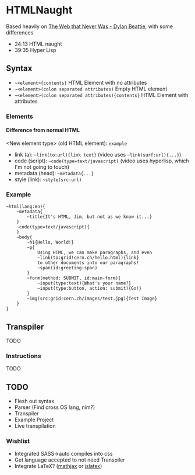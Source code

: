 # HTMLNaught

Based heavily on [The Web that Never Was -  Dylan Beattie](https://www.youtube.com/watch?v=8JOD1AQGqEg), with some differences
- 24:13 HTML naught
- 39:35 Hyper Lisp

## Syntax
- `~<element>{contents}` HTML Element with no attributes
- `~<element>(colon separated attributes)` Empty HTML element
- `~<element>(colon separated attributes){contents}` HTML Element with attributes

### Elements

#### Difference from normal HTML

\<New element type> (old HTML element): `example`

- link (a): `~link(to:url){link text}` (video uses `~link(surf:url){...}`)
- code (script): `~code(type=text/javascript)` (video uses hyperlisp, which I'm not going to touch)
- metadata (head): `~metadata{...}`
- style (link): `~style(src:url)`

### Example
```
~html(lang:en){
	~metadata{
		~title{It's HTML, Jim, but not as we know it...}
	}
	~code(type=text/javascript){
	}
	~body{
		~h1{Hello, World!}
		~p{
			Using HTML, we can make paragraphs, and even
			~link(to:grid!cern.ch/hello.html){link}
			to other documents into our paragraphs!
			~span(id:greeting-span)
		}
		~form(method: SUBMIT, id:main-form){
			~input(type:text){What's your name?}
			~input(type:button, action: submit){Go!}
		}
		~img(src:grid!cern.ch/images/test.jpg){Test Image}
	}
}
```

## Transpiler
TODO
### Instructions
TODO

## TODO
- Flesh out syntax
- Parser (Find cross OS lang, nim?)
- Transpiler
- Example Project
- Live transpilation

### Wishlist
- Integrated SASS->auto compiles into css
- Get language accepted to not need Transpiler
- Integrate LaTeX? ([mathjax](https://www.mathjax.org) or [jslatex](http://blog.dreasgrech.com/2009/12/jslatex-jquery-plugin-to-directly-embed.html))
